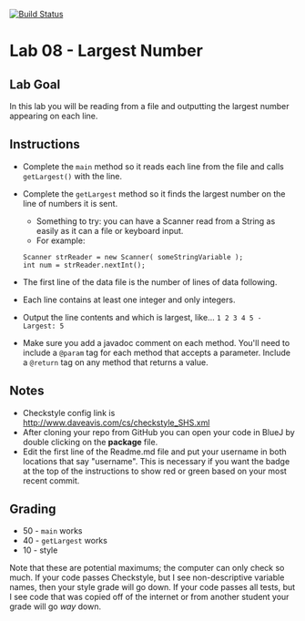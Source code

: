 [![Build Status](https://travis-ci.com/StratfordHS-APCS/lab-08-largest-number-username.svg?token=L8ZuTUsXtxKqevAPVWLC&branch=master)](https://travis-ci.com/StratfordHS-APCS/lab-08-largest-number-username)

# Lab 08 - Largest Number

## Lab Goal
In this lab you will be reading from a file and outputting the largest number appearing on each line.

## Instructions
 * Complete the `main` method so it reads each line from the file and calls `getLargest()` with the line.
 * Complete the `getLargest` method so it finds the largest number on the line of numbers it is sent.
   - Something to try: you can have a Scanner read from a String as easily as it can a file or keyboard input.
   - For example:
   ```
   Scanner strReader = new Scanner( someStringVariable );
   int num = strReader.nextInt();
   ```

 * The first line of the data file is the number of lines of data following.
 * Each line contains at least one integer and only integers.
 * Output the line contents and which is largest, like... `1 2 3 4 5 - Largest: 5`
 * Make sure you add a javadoc comment on each method.  You'll need to include a `@param` tag for each method that accepts a parameter.  Include a `@return` tag on any method that returns a value.

## Notes
* Checkstyle config link is http://www.daveavis.com/cs/checkstyle_SHS.xml
* After cloning your repo from GitHub you can open your code in BlueJ by double clicking on the **package** file.
* Edit the first line of the Readme.md file and put your username in both locations that say "username".  This is necessary if you want the badge at the top of the instructions to show red or green based on your most recent commit.

## Grading
* 50 - `main` works
* 40 - `getLargest` works
* 10 - style

Note that these are potential maximums; the computer can only check so much.  If your code passes Checkstyle, but I see non-descriptive variable names, then your style grade will go down.  If your code passes all tests, but I see code that was copied off of the internet or from another student your grade will go *way* down.
